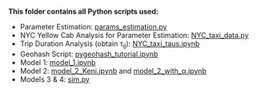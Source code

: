 **This folder contains all Python scripts used:**

* Parameter Estimation: [params_estimation.py ](https://github.com/brianallen131/Uber-Predictive-Load-Management/blob/master/Python%20Scripts/params_estimation.py)
* NYC Yellow Cab Analysis for Parameter Estimation: [NYC_taxi_data.py](https://github.com/brianallen131/Uber-Predictive-Load-Management/blob/master/Python%20Scripts/NYC_taxi_data.py)
* Trip Duration Analysis (obtain &tau;<sub>ij</sub>): [NYC_taxi_taus.ipynb](https://github.com/brianallen131/Uber-Predictive-Load-Management/blob/master/Python%20Scripts/NYC_taxi_taus.ipynb)
* Geohash Script: [pygeohash_tutorial.ipynb](https://github.com/brianallen131/Uber-Predictive-Load-Management/blob/master/Python%20Scripts/pygeohash_tutorial.ipynb)
* Model 1: [model_1.ipynb](https://github.com/brianallen131/Uber-Predictive-Load-Management/blob/master/Python%20Scripts/model_1.ipynb)
* Model 2: [model_2_Keni.ipynb](https://github.com/brianallen131/Uber-Predictive-Load-Management/blob/master/Python%20Scripts/model_2_Keni.ipynb) and [model_2_with_&alpha;.ipynb](https://github.com/brianallen131/Uber-Predictive-Load-Management/blob/master/Python%20Scripts/model_2_with_&alpha;.ipynb)
* Models 3 & 4: [sim.py](https://github.com/brianallen131/Uber-Predictive-Load-Management/blob/master/Python%20Scripts/model_3_4.py) 
